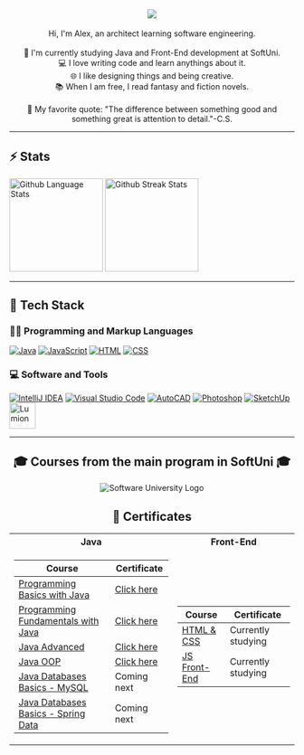 <h2 align="center">
    <img src="https://readme-typing-svg.demolab.com?font=JetBrains+Mono&weight=435&size=30&pause=1000&color=006AFF&center=true&vCenter=true&width=435&lines=Hello+world!" />
</h2>

<p align="center">Hi, I'm Alex, an architect learning software engineering. 
    <br>
    <br>
    🔬 I'm currently studying Java and Front-End development at SoftUni.
    <br>
    💻 I love writing code and learn anythings about it.
    <br>
    🌐 I like designing things and being creative.
    <br>
    📚 When I am free, I read fantasy and fiction novels.
    <br>
    <br>
    📐 Мy favorite quote: "The difference between something good and something great is attention to detail."-C.S.
</p>
    
<hr>

<h2 align="left">⚡ Stats</h2>

<p align="left">
    <img height="165em align="center" src="https://github-readme-stats.vercel.app/api/top-langs/?username=aChaushev&layout=compact&theme=transparent&hide_border=true" alt="Github Language Stats" />
    <img height="165em align="center" src="https://streak-stats.demolab.com?user=aChaushev&theme=transparent&hide_border=true" alt="Github Streak Stats" /> 
</p>

<hr>

<h2 align="left">💫 Tech Stack</h2>
 <h3>👨‍💻 Programming and Markup Languages</h3>
<p align="left">
  <a href="https://www.java.com/en/"><img src="https://skillicons.dev/icons?i=java" alt="Java" /></a>
  <a href="https://developer.mozilla.org/en-US/docs/Web/JavaScript"><img src="https://skillicons.dev/icons?i=js" alt="JavaScript" /></a>
  <a href="https://developer.mozilla.org/en-US/docs/Web/HTML"><img src="https://skillicons.dev/icons?i=html" alt="HTML" /></a>
  <a href="https://developer.mozilla.org/en-US/docs/Web/CSS"><img src="https://skillicons.dev/icons?i=css"  alt="CSS" /></a>
</p>
   <h3>💻 Software and Tools</h3>
<p align="left">
  <a href="https://www.jetbrains.com/idea/"><img src="https://skillicons.dev/icons?i=idea" alt="IntelliJ IDEA" /></a> 
  <a href="https://code.visualstudio.com/"><img src="https://skillicons.dev/icons?i=vscode"  alt="Visual Studio Code" /></a> 
  <a href="https://www.autodesk.com/products/autocad/overview?term=1-YEAR&tab=subscription"><img src="https://skillicons.dev/icons?i=autocad" alt="AutoCAD" /></a> 
  <a href="https://www.adobe.com/products/photoshop.html"><img src="https://skillicons.dev/icons?i=ps" alt="Photoshop" /></a> 
  <a href="https://www.sketchup.com/"><img src="https://skillicons.dev/icons?i=sketchup" alt="SketchUp" /></a> 
  <a href="https://lumion.com/"><img width="46" src="https://designshop.hu/_assets/img/upload/big_262.jpg" alt="Lumion" /></a>
<!--   <a href="https://www.canva.com/"><img width="48" src="https://github.com/marwin1991/profile-technology-icons/assets/136815194/02494c7c-de6a-43a6-9293-6369696842ed" alt="Canva" /></a> -->  
</p>

<hr>

<h2 align="center">🎓 Courses from the main program in SoftUni 🎓</h2>

<p align="center">
<img src="https://codeweek-s3.s3.amazonaws.com/event_picture/SoftUni-Logo-Flat.png" alt="Software University Logo" />
</p>
  
<h2 align="center">📑 Certificates</h2>

<table align="center">
  <tr>
    <th> Java </th>
    <th> Front-End </th>
  </tr>
  
  <tr>
  <td>
    
  | **Course**                                                            | **Certificate**                                            |
  | --------------------------------------------------------------------- | ---------------------------------------------------------- |
  | <a href="https://softuni.bg/trainings/3868/programming-basics-with-java-september-2022"> Programming Basics with Java </a>               | <a href="https://softuni.bg/certificates/details/143281/ebe89bd5"> Click here</a> |
  | <a href="https://softuni.bg/trainings/3951/programming-fundamentals-with-java-january-2023"> Programming Fundamentals with Java </a>     | <a href="https://softuni.bg/certificates/details/167604/bd1dd247"> Click here</a> |
  | <a href="https://softuni.bg/trainings/4100/java-advanced-may-2023"> Java Advanced </a>                                                   | <a href="https://softuni.bg/certificates/details/174504/61d24f2f"> Click here</a> |
  | <a href="https://softuni.bg/trainings/4101/java-oop-june-2023"> Java OOP </a>                                                            | <a href="https://softuni.bg/certificates/details/181396/c9f1c5a2"> Click here</a> |
  | <a href="#"> Java Databases Basics - MySQL </a>                                                                                          |  Coming next  | 
  | <a href="#"> Java Databases Basics - Spring Data </a>                                                                                    |  Coming next  | 
  
  </td>
  <td>
  
  | **Course**                                                                                  | **Certificate**                                                            |
  | ------------------------------------------------------------------------------------------- |--------------------------------------------------------------------------- |
  | <a href="https://softuni.bg/trainings/4239/html-and-css-september-2023"> HTML & CSS </a>    |  Currently studying  |
  | <a href="https://softuni.bg/trainings/4240/js-front-end-october-2023"> JS Front-End </a>    |  Currently studying  |
  
  </td>
  </tr>
</table>


